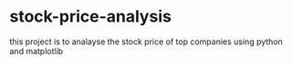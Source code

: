 # stock-price-analysis
this project is to analayse the stock price of top companies using python and matplotlib 
